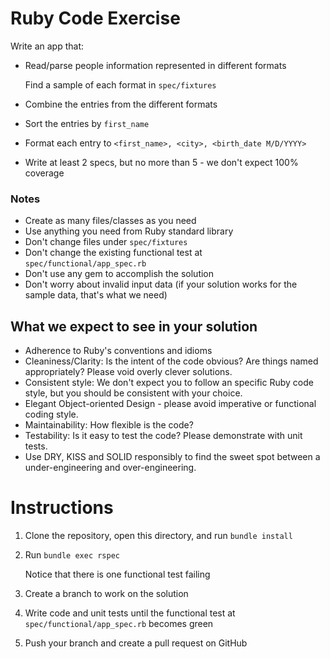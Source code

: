 # Ruby Code Exercise

Write an app that:

- Read/parse people information represented in different formats

  Find a sample of each format in `spec/fixtures`

- Combine the entries from the different formats

- Sort the entries by `first_name`

- Format each entry to `<first_name>, <city>, <birth_date M/D/YYYY>`

- Write at least 2 specs, but no more than 5 - we don't expect 100% coverage

### Notes

- Create as many files/classes as you need
- Use anything you need from Ruby standard library
- Don't change files under `spec/fixtures`
- Don't change the existing functional test at `spec/functional/app_spec.rb`
- Don't use any gem to accomplish the solution
- Don't worry about invalid input data (if your solution works for the sample data, that's what we need)

## What we expect to see in your solution

- Adherence to Ruby's conventions and idioms
- Cleaniness/Clarity: Is the intent of the code obvious? Are things named appropriately? Please void overly clever solutions.
- Consistent style: We don't expect you to follow an specific Ruby code style, but you should be consistent with your choice.
- Elegant Object-oriented Design - please avoid imperative or functional coding style.
- Maintainability: How flexible is the code?
- Testability: Is it easy to test the code? Please demonstrate with unit tests.
- Use DRY, KISS and SOLID responsibly to find the sweet spot between a under-engineering and over-engineering.

# Instructions

1. Clone the repository, open this directory, and run `bundle install`

2. Run `bundle exec rspec`

   Notice that there is one functional test failing

3. Create a branch to work on the solution

4. Write code and unit tests until the functional test at `spec/functional/app_spec.rb` becomes green

5. Push your branch and create a pull request on GitHub
